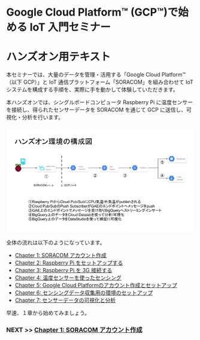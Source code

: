 # Google Cloud Platform™ (GCP™)で始める IoT 入門セミナー

# ハンズオン用テキスト

本セミナーでは、大量のデータを管理・活用する「Google Cloud Platform™（以下 GCP）」と IoT 通信プラットフォーム「SORACOM」を組み合わせて IoT システムを構成する手順を、実際に手を動かして体験していただきます。

本ハンズオンでは、シングルボードコンピュータ Raspberry Pi に温度センサーを接続し、得られたセンサーデータを SORACOM を通じて GCP に送信し、可視化・分析を行います。

![](images/chapter-6/handson_env.png)

全体の流れは以下のようになっています。

- [Chapter 1: SORACOM アカウント作成](chapter-1.md)
- [Chapter 2: Raspberry Pi をセットアップする](chapter-2.md)
- [Chapter 3: Raspberry Pi を 3G 接続する](chapter-3.md)
- [Chapter 4: 温度センサーを使ったセンシング](chapter-4.md)
- [Chapter 5: Google Cloud Platformのアカウント作成とセットアップ](chapter-5.md)
- [Chapter 6: センシングデータ収集用の環境のセットアップ](chapter-6.md)
- [Chapter 7: センサーデータの可視化と分析](chapter-7.md)

早速、１章から始めてみましょう。

### NEXT >> [Chapter 1: SORACOM アカウント作成](chapter-1.md)
